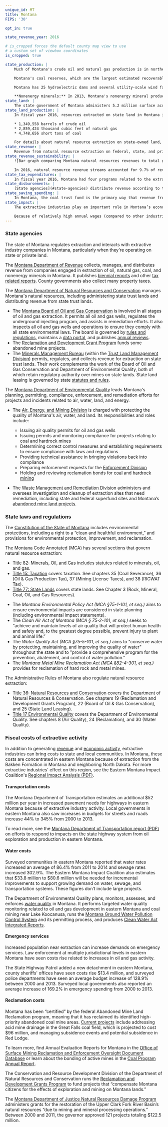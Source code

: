 ```yaml
---
unique_id: MT
title: Montana
FIPS: '30'

opt_in: true

state_revenue_year: 2016

# is_cropped forces the default county map view to use
# a custom set of viewbox coordinates
is_cropped: true

state_production: |
    Much of Montana's crude oil and natural gas production is in northeastern Montana, in the Williston Basin, which includes the [Bakken formation](https://www.minneapolisfed.org/publications/special-studies/bakken/oil-production) as well as the Baker/Cedar Creek field, which contains the nation’s largest single underground natural gas storage facility. (There are also natural gas wells in south central Montana.)

    Montana's coal reserves, which are the largest estimated recoverable coal reserves in the U.S., are mostly located in the Powder River Basin in southeastern Montana. Five large surface mines provide the bulk of Montana’s coal production, though it also has one sizable underground mine.

    Montana has 25 hydroelectric dams and several utility-scale wind farms. The Montana Department of Environmental Quality maintains information about [wind power in Montana](http://deq.mt.gov/Energy/EnergizeMT/Renewable/windweb).

    **Nonenergy minerals:** In 2013, Montana's nonenergy mineral production was valued at over $1.3 billion. For details about what minerals are extracted, see the [USGS Minerals Yearbook for Montana](https://minerals.usgs.gov/minerals/pubs/state/mt.html).
state_land: |
    The state government of Montana administers 5.2 million surface acres of land (about 5.6% of the state) and 6.2 million mineral acres. For detailed information about land ownership in each county, the Montana State Library maintains [public and private land ownership maps](https://mslservices.mt.gov/Geographic_Information/Maps/Land_Ownership/Default).
state_land_production: |
    In fiscal year 2016, resources extracted on state land in Montana included:

    * 1,349,558 barrels of crude oil
    * 2,859,424 thousand cubic feet of natural gas
    * 4,748,656 short tons of coal

    For details about natural resource extraction on state-owned land, see annual reports produced by the [Minerals Management Bureau](http://dnrc.mt.gov/index/divisions/trust/minerals-management).
state_revenue: |
    Revenue from natural resource extraction on federal, state, and private land is a significant source of revenue for state and local governments in Montana.
state_revenue_sustainability: |
    ![Bar graph comparing Montana natural resources revenues to total general fund revenue from 2011-2014. Over that period, total general fund revenue rose from just above $2 billion in 2011 to over $2.5 billion in 2014. Revenue from natural resources stayed relatively flat at a little more than $0.25 billion each year.]({{ site.baseurl }}/public/img/MT_revenue_sustainability.svg)

    In 2016, natural resource revenue streams accounted for 9.7% of revenue collected by the Montana Department of Revenue. Montana's revenue from natural resources has decreased by over 40% in the last three years, and the percentage of revenue from natural resources has decreased from 11.1% of total revenue that went to the state general fund in 2014 to 6.4% in 2016.
state_tax_expenditures: |
    In fiscal year 2016, Montana had four programs related to the extractive industries, which reduced state or local revenue by a total of $11.4 million. Of that total, a tax holiday on new oil production cost Montana $9.1 million in unrealized tax revenue and tax exemption on stripper well  production holiday cost the state $1.5 million. The Montana Department of Revenue outlines tax expenditures in its [biennial reports](https://revenue.mt.gov/home/publications/biennial_reports).
state_disbursements: |
    [State agencies](#state-agencies) distribute revenue according to the [Montana State Code](http://leg.mt.gov/bills/mca_toc/), which is defined by the legislature. In addition to receiving distributions from the state, counties also collect and distribute revenue from local taxes.
state_saving_spending: |
    In Montana, the coal trust fund is the primary way that revenue from extractive industries is saved for future use. The fund was established by the Montana State Constitution, which also requires that 50% of coal severance tax revenues go to the trust fund. The coal trust fund had an estimated balance of $988 million at the end of fiscal year 2016. Interest from the fund goes to economic development, water, and infrastructure projects. For more information, see the Montana Department of Revenue's [biennial reports](https://revenue.mt.gov/home/publications/biennial_reports).
state_impact: |
    The extractive industries play an important role in Montana’s economy — particularly in eastern Montana, where economic activity in the Bakken oil fields has a strong impact on local economies. To read more about the impact of extractive industries on Montana’s economy, see the [Labor Day Report (PDF)](http://lmi.mt.gov/Portals/135/Publications/LMI-Pubs/Labor%20Market%20Publications/LDR16.pdf) from the [Montana Department of Labor and Industry](http://dli.mt.gov/).

    Because of relatively high annual wages (compared to other industries), extractive industries contribute a greater percentage of personal income than jobs. In 2016, personal income from extractive industries made up about 4% (or $564 million) of all personal income in the state. The average annual wage for the extractive industries in Montana in 2016 was $88,220.
---
```


<!-- State governance -->

### State agencies

The state of Montana regulates extraction and interacts with extractive industry companies in Montana, particularly when they're operating on state or private land.

The [Montana Department of Revenue](https://revenue.mt.gov/) collects, manages, and distributes  revenue from companies engaged in extraction of oil, natural gas, coal, and nonenergy minerals in Montana. It publishes [biennial reports](https://revenue.mt.gov/home/publications/biennial_reports) and other [tax related reports](https://revenue.mt.gov/home/publications). County governments also collect many property taxes.

The [Montana Department of Natural Resources and Conservation](http://dnrc.mt.gov/) manages Montana's natural resources, including administering state trust lands and distributing revenue from state trust lands.

- The [Montana Board of Oil and Gas Conservation](http://bogc.dnrc.mt.gov/BoardSummaries.asp) is involved in all stages of oil and gas extraction. It permits all oil and gas wells, regulates the underground injecting program, and assists in remediation efforts. It also inspects all oil and gas wells and operations to ensure they comply with all state environmental laws. The board is governed by [rules and regulations](http://bogc.dnrc.mt.gov/rulesregs.asp), maintains a [data portal](http://bogc.dnrc.mt.gov/WebApps/DataMiner/), and publishes [annual reviews](http://bogc.dnrc.mt.gov/annualreviews.asp).
- The [Reclamation and Development Grant Program](http://dnrc.mt.gov/divisions/cardd/resource-development/reclamation-and-development-grants-program) funds some abandoned mine projects.
- The [Minerals Management Bureau](http://dnrc.mt.gov/index/divisions/trust/minerals-management) (within the [Trust Land Management Division](http://dnrc.mt.gov/divisions/trust)) permits, regulates, and collects revenue for extraction on state trust lands. Their work complements the work of the Board of Oil and Gas Conservation and Department of Environmental Quality, both of which retain regulatory authority over mines on state lands. State land leasing is governed by state [statutes and rules](http://www.mtrules.org/gateway/chapterhome.asp?chapter=36.25).

The [Montana Department of Environmental Quality](http://deq.mt.gov/) leads Montana's planning, permitting, compliance, enforcement, and remediation efforts for projects and incidents related to air, water, land, and energy.

- The [Air, Energy, and Mining Division](http://deq.mt.gov/DEQAdmin/AEM) is charged with protecting the quality of Montana's air, water, and land. Its responsibilities and roles include:
  - Issuing air quality permits for oil and gas wells
  - Issuing permits and monitoring compliance for projects relating to coal and hardrock mines
  - Determining correct control measures and establishing requirements to ensure compliance with laws and regulations
  - Providing technical assistance in bringing violations back into compliance
  - Preparing enforcement requests for the [Enforcement Division](http://deq.mt.gov/DEQAdmin/ENF)
  - Holding and reviewing reclamation bonds for [coal](http://deq.mt.gov/Land/CoalUranium) and [hardrock mining](http://deq.mt.gov/Land/hardrock)

- The [Waste Management and Remediation Division](http://deq.mt.gov/DEQAdmin/WMR) administers and oversees investigation and cleanup of extraction sites that need remediation, including state and federal superfund sites and Montana’s [abandoned mine land projects](http://deq.mt.gov/Land/AbandonedMines).

### State laws and regulations

The [Constitution of the State of Montana](http://leg.mt.gov/bills/mca_toc/Constitution.htm) includes environmental protections, including a right to a “clean and healthful environment,” and provisions for environmental protection, improvement, and reclamation.

The Montana Code Annotated (MCA) has several sections that govern natural resource extraction:

+ [Title 82: Minerals, Oil, and Gas](http://leg.mt.gov/bills/mca_toc/82.htm) includes statutes related to minerals, oil, and gas.
+ [Title 15: Taxation](http://leg.mt.gov/bills/mca_toc/15.htm) covers taxation. See chapters 35 (Coal Severance), 36 (Oil & Gas Production Tax), 37 (Mining License Taxes), and 38 (RIGWAT Tax).
+ [Title 77: State Lands](http://leg.mt.gov/bills/mca_toc/77.htm) covers state lands. See Chapter 3 (Rock, Mineral, Coal, Oil, and Gas Resources).
- The _Montana Environmental Policy Act (MCA §75-1-101, et seq.)_ aims to ensure environmental impacts are considered in state planning (including environmental impact statements).
- The _Clean Air Act of Montana (MCA § 75-2-101, et seq.)_ seeks to “achieve and maintain levels of air quality that will protect human health and safety and, to the greatest degree possible, prevent injury to plant and animal life.”
- The _Water Quality Act (MCA §75-5-101, et seq.)_ aims to "conserve water by protecting, maintaining, and improving the quality of water" throughout the state and to "provide a comprehensive program for the prevention, abatement, and control of water pollution."
- The _Montana Metal Mine Reclamation Act (MCA §82-4-301, et seq.)_ provides for reclamation of hard rock and metal mines.

The Administrative Rules of Montana also regulate natural resource extraction:

- [Title 36: Natural Resources and Conservation](http://www.mtrules.org/Gateway/Department.asp?DeptNo=36) covers the Department of Natural Resources & Conservation. See chapters 19 (Reclamation and Development Grants Program), 22 (Board of Oil & Gas Conservation), and 25 (State Land Leasing).
- [Title 17 Environmental Quality](http://www.mtrules.org/Gateway/Department.asp?DeptNo=17) covers the Department of Environmental Quality. See chapters 8 (Air Quality), 24 (Reclamation), and 30 (Water Quality).

### Fiscal costs of extractive activity

In addition to generating [revenue](#revenue) and [economic activity](#economic-impact), extractive industries can bring costs to state and local communities. In Montana, these costs are concentrated in eastern Montana because of extraction from the Bakken Formation in Montana and neighboring North Dakota. For more extractive industries' effect on this region, see the Eastern Montana Impact Coalition's [Regional Impact Analysis (PDF)](http://static1.squarespace.com/static/529fb9b4e4b0edf62d295374/t/55e9eb5be4b098674aefb5fe/1441393499939/Abbreviated+EMIC+Regional+Impact+Analysis+2015.pdf).

#### Transportation costs

The Montana Department of Transportation estimates an additional $52 million per year in increased pavement needs for highways in eastern Montana because of extractive industry activity. Local governments in eastern Montana also saw increases in budgets for streets and roads increase 44% to 345% from 2000 to 2013.

To read more, see the [Montana Department of Transportation report (PDF)](http://www.mdt.mt.gov/other/webdata/external/research/docs/research_proj/oil_boom/summary_mdt_efforts.pdf) on efforts to respond to impacts on the state highway system from oil exploration and production in eastern Montana.

#### Water costs

Surveyed communities in eastern Montana reported that water rates increased an average of 86.4% from 2011 to 2014 and sewage rates increased 302.9%. The Eastern Montana Impact Coalition also estimates that $33.8 million to $80.6 million will be needed for incremental improvements to support growing demand on water, sewage, and transportation systems. These figures don’t include large projects.

The Department of Environmental Quality plans, monitors, assesses, and enforces [water quality](http://deq.mt.gov/Water) in Montana. It performs targeted water quality monitoring related to oil and gas development in eastern Montana and coal mining near Lake Koocanusa, runs the [Montana Ground Water Pollution Control System](http://deq.mt.gov/Water/WQINFO/mgwpcs) and its permitting process, and produces [Clean Water Act Integrated Reports](http://deq.mt.gov/Water/WQPB/cwaic/reports).

#### Emergency services

Increased population near extraction can increase demands on emergency services. Law enforcement at multiple jurisdictional levels in eastern Montana have seen costs rise related to increases in oil and gas activity.

The State Highway Patrol added a new detachment in eastern Montana, county sheriffs' offices have seen costs rise $13.4 million, and surveyed police departments have seen an average budget increase of 128.9% between 2000 and 2013. Surveyed local governments also reported an average increase of 169.2% in emergency spending from 2000 to 2013.

#### Reclamation costs

Montana has been “certified” by the federal Abandoned Mine Land Reclamation program, meaning that it has reclaimed its identified high-priority abandoned coal mine areas. [Current projects](http://deq.mt.gov/Land/AbandonedMines/CurrentProjects) include addressing acid mine drainage in the Great Falls coal field, which is projected to cost $96 million, and managing subsidence events and potential subsidence in Red Lodge.

To learn more, find Annual Evaluation Reports for Montana in the [Office of Surface Mining Reclamation and Enforcement Oversight Document Database](http://odocs.osmre.gov/) or learn about the bonding of active mines in the [Coal Program Annual Report](http://deq.mt.gov/Land/CoalUranium/annualreports).

The Conservation and Resource Development Division of the Department of Natural Resources and Conservation runs the [Reclamation and Development Grants Program](http://dnrc.mt.gov/divisions/cardd/resource-development/reclamation-and-development-grants-program) to fund projects that “compensate Montana citizens for the effects of exploration and mining on Montana lands.”

The [Montana Department of Justice Natural Resources Damage Program](https://dojmt.gov/lands/) administers grants for the restoration of the Upper Clark Fork River Basin’s natural resources “due to mining and mineral processing operations.” Between 2000 and 2011, the governor approved 121 projects totaling $122.5 million.
